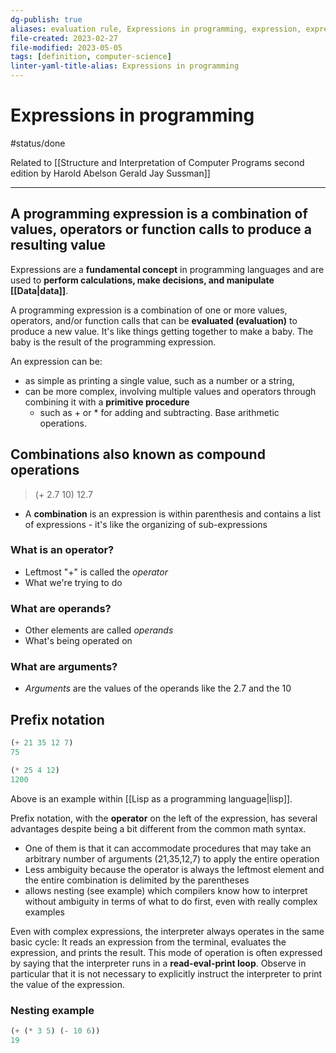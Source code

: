```yaml
---
dg-publish: true
aliases: evaluation rule, Expressions in programming, expression, expressions, expressions in programming, primitive, primitive cases, primitive expressions, fundamental expression, primitive expressionm evaluating expressions, definition of operator, definition of operand, compound operation
file-created: 2023-02-27
file-modified: 2023-05-05
tags: [definition, computer-science]
linter-yaml-title-alias: Expressions in programming
---
```


# Expressions in programming

#status/done

Related to [[Structure and Interpretation of Computer Programs second edition by Harold Abelson Gerald Jay Sussman]]

---

## A programming expression is a combination of values, operators or function calls to produce a resulting value

Expressions are a **fundamental concept** in programming languages and are used to **perform calculations, make decisions, and manipulate [[Data|data]]**.

A programming expression is a combination of one or more values, operators, and/or function calls that can be **evaluated (evaluation)**  to produce a new value. It's like things getting together to make a baby. The baby is the result of the programming expression.

An expression can be:

- as simple as printing a single value, such as a number or a string,
- can be more complex, involving multiple values and operators through combining it with a **primitive procedure**
	- such as + or * for adding and subtracting. Base arithmetic operations.

## Combinations also known as compound operations

> (+ 2.7 10)
> 12.7

- A **combination** is an expression is within parenthesis and contains a list of expressions - it's like the organizing of sub-expressions

### What is an operator?

- Leftmost "+" is called the *operator*
- What we're trying to do

### What are operands?

- Other elements are called *operands*
- What's being operated on

### What are arguments?

- *Arguments* are the values of the operands like the 2.7 and the 10

## Prefix notation

```lisp
(+ 21 35 12 7)
75

(* 25 4 12)
1200
```

Above is an example within [[Lisp as a programming language|lisp]].

Prefix notation, with the **operator** on the left of the expression, has several advantages despite being a bit different from the common math syntax.

- One of them is that it can accommodate procedures that may take an arbitrary number of arguments (21,35,12,7) to apply the entire operation
- Less ambiguity because the operator is always the leftmost element and the entire combination is delimited by the parentheses
- allows nesting (see example) which compilers know how to interpret without ambiguity in terms of what to do first, even with really complex examples

Even with complex expressions, the interpreter always operates in the same basic cycle: It reads an expression from the terminal, evaluates the expression, and prints the result. This mode of operation is often expressed by saying that the interpreter runs in a **read-eval-print loop**. Observe in particular that it is not necessary to explicitly instruct the interpreter to print the value of the expression.

### Nesting example

```lisp
(+ (* 3 5) (- 10 6))
19
```

